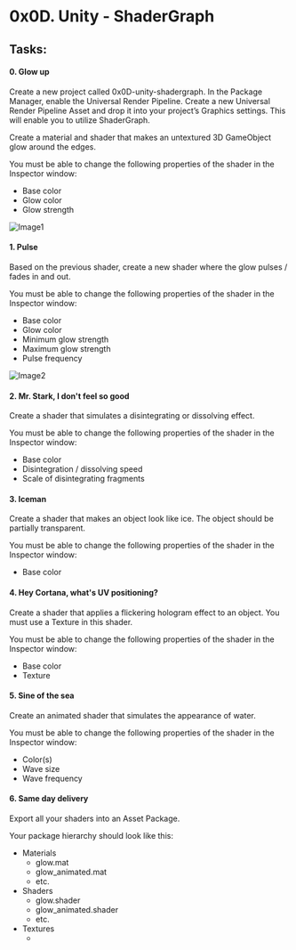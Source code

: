 ﻿# 0x0D. Unity - ShaderGraph

## Tasks:

#### 0. Glow up
Create a new project called 0x0D-unity-shadergraph. In the Package Manager, enable the Universal Render Pipeline. Create a new Universal Render Pipeline Asset and drop it into your project’s Graphics settings. This will enable you to utilize ShaderGraph.

Create a material and shader that makes an untextured 3D GameObject glow around the edges.

You must be able to change the following properties of the shader in the Inspector window:

* Base color
* Glow color
* Glow strength

![Image1](C:\Users\MarcoA\Downloads)

#### 1. Pulse
Based on the previous shader, create a new shader where the glow pulses / fades in and out.

You must be able to change the following properties of the shader in the Inspector window:

* Base color
* Glow color
* Minimum glow strength
* Maximum glow strength
* Pulse frequency

![Image2](https://holbertonintranet.s3.amazonaws.com/uploads/medias/2019/4/356a192b7913b04c5457.gif?X-Amz-Algorithm=AWS4-HMAC-SHA256&X-Amz-Credential=AKIARDDGGGOUWMNL5ANN%2F20210626%2Fus-east-1%2Fs3%2Faws4_request&X-Amz-Date=20210626T013615Z&X-Amz-Expires=86400&X-Amz-SignedHeaders=host&X-Amz-Signature=e70b85c9150e2ad24873cbd3eaa87758e61abd6dd658e93025b48e6915e477f2)

#### 2. Mr. Stark, I don't feel so good
Create a shader that simulates a disintegrating or dissolving effect.

You must be able to change the following properties of the shader in the Inspector window:

* Base color
* Disintegration / dissolving speed
* Scale of disintegrating fragments

#### 3. Iceman
Create a shader that makes an object look like ice. The object should be partially transparent.

You must be able to change the following properties of the shader in the Inspector window:

* Base color

#### 4. Hey Cortana, what's UV positioning? 
Create a shader that applies a flickering hologram effect to an object. You must use a Texture in this shader.

You must be able to change the following properties of the shader in the Inspector window:

* Base color
* Texture

#### 5. Sine of the sea
Create an animated shader that simulates the appearance of water.

You must be able to change the following properties of the shader in the Inspector window:

* Color(s)
* Wave size
* Wave frequency

#### 6. Same day delivery 
Export all your shaders into an Asset Package.

Your package hierarchy should look like this:

* Materials
    * glow.mat
    * glow_animated.mat
    * etc.
* Shaders
    * glow.shader
    * glow_animated.shader
    * etc.
* Textures
    * <Texture Files>
